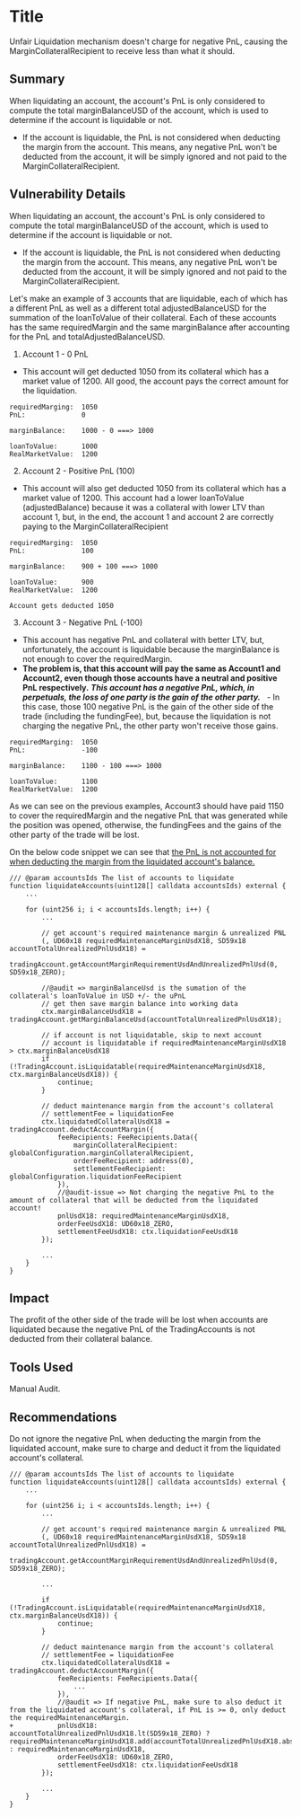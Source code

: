 # Title
Unfair Liquidation mechanism doesn't charge for negative PnL, causing the MarginCollateralRecipient to receive less than what it should.

## Summary
When liquidating an account, the account's PnL is only considered to compute the total marginBalanceUSD of the account, which is used to determine if the account is liquidable or not.
- If the account is liquidable, the PnL is not considered when deducting the margin from the account. This means, any negative PnL won't be deducted from the account, it will be simply ignored and not paid to the MarginCollateralRecipient.


## Vulnerability Details
When liquidating an account, the account's PnL is only considered to compute the total marginBalanceUSD of the account, which is used to determine if the account is liquidable or not.
- If the account is liquidable, the PnL is not considered when deducting the margin from the account. This means, any negative PnL won't be deducted from the account, it will be simply ignored and not paid to the MarginCollateralRecipient.

Let's make an example of 3 accounts that are liquidable, each of which has a different PnL as well as a different total adjustedBalanceUSD for the summation of the loanToValue of their collateral. Each of these accounts has the same requiredMargin and the same marginBalance after accounting for the PnL and totalAdjustedBalanceUSD.

1. Account 1 - 0 PnL
- This account will get deducted 1050 from its collateral which has a market value of 1200. All good, the account pays the correct amount for the liquidation.
```
requiredMarging:  1050
PnL:              0

marginBalance:    1000 - 0 ===> 1000

loanToValue:      1000
RealMarketValue:  1200
```

2. Account 2 - Positive PnL (100)
- This account will also get deducted 1050 from its collateral which has a market value of 1200. This account had a lower loanToValue (adjustedBalance) because it was a collateral with lower LTV than account 1, but, in the end, the account 1 and account 2 are correctly paying to the MarginCollateralRecipient
```
requiredMarging:  1050
PnL:              100

marginBalance:    900 + 100 ===> 1000

loanToValue:      900
RealMarketValue:  1200

Account gets deducted 1050
```

3. Account 3 - Negative PnL (-100)
- This account has negative PnL and collateral with better LTV, but, unfortunately, the account is liquidable because the marginBalance is not enough to cover the requiredMargin.
- **The problem is, that this account will pay the same as Account1 and Account2, even though those accounts have a neutral and positive PnL respectively.** ***This account has a negative PnL, which, in perpetuals, the loss of one party is the gain of the other party.*** 
  - In this case, those 100 negative PnL is the gain of the other side of the trade (including the fundingFee), but, because the liquidation is not charging the negative PnL, the other party won't receive those gains.
```
requiredMarging:  1050
PnL:              -100

marginBalance:    1100 - 100 ===> 1000

loanToValue:      1100
RealMarketValue:  1200
```

As we can see on the previous examples, Account3 should have paid 1150 to cover the requiredMargin and the negative PnL that was generated while the position was opened, otherwise, the fundingFees and the gains of the other party of the trade will be lost.

On the below code snippet we can see that [the PnL is not accounted for when deducting the margin from the liquidated account's balance.](https://github.com/Cyfrin/2024-07-zaros/blob/main/src/perpetuals/branches/LiquidationBranch.sol#L146-L161)

```
/// @param accountsIds The list of accounts to liquidate
function liquidateAccounts(uint128[] calldata accountsIds) external {
    ...

    for (uint256 i; i < accountsIds.length; i++) {
        ...

        // get account's required maintenance margin & unrealized PNL
        (, UD60x18 requiredMaintenanceMarginUsdX18, SD59x18 accountTotalUnrealizedPnlUsdX18) =
            tradingAccount.getAccountMarginRequirementUsdAndUnrealizedPnlUsd(0, SD59x18_ZERO);

        //@audit => marginBalanceUsd is the sumation of the collateral's loanToValue in USD +/- the uPnL
        // get then save margin balance into working data
        ctx.marginBalanceUsdX18 = tradingAccount.getMarginBalanceUsd(accountTotalUnrealizedPnlUsdX18);

        // if account is not liquidatable, skip to next account
        // account is liquidatable if requiredMaintenanceMarginUsdX18 > ctx.marginBalanceUsdX18
        if (!TradingAccount.isLiquidatable(requiredMaintenanceMarginUsdX18, ctx.marginBalanceUsdX18)) {
            continue;
        }

        // deduct maintenance margin from the account's collateral
        // settlementFee = liquidationFee
        ctx.liquidatedCollateralUsdX18 = tradingAccount.deductAccountMargin({
            feeRecipients: FeeRecipients.Data({
                marginCollateralRecipient: globalConfiguration.marginCollateralRecipient,
                orderFeeRecipient: address(0),
                settlementFeeRecipient: globalConfiguration.liquidationFeeRecipient
            }),
            //@audit-issue => Not charging the negative PnL to the amount of collateral that will be deducted from the liquidated account!
            pnlUsdX18: requiredMaintenanceMarginUsdX18,
            orderFeeUsdX18: UD60x18_ZERO,
            settlementFeeUsdX18: ctx.liquidationFeeUsdX18
        });

        ...
    }
}
```

## Impact
The profit of the other side of the trade will be lost when accounts are liquidated because the negative PnL of the TradingAccounts is not deducted from their collateral balance.

## Tools Used
Manual Audit.

## Recommendations
Do not ignore the negative PnL when deducting the margin from the liquidated account, make sure to charge and deduct it from the liquidated account's collateral.

```
/// @param accountsIds The list of accounts to liquidate
function liquidateAccounts(uint128[] calldata accountsIds) external {
    ...

    for (uint256 i; i < accountsIds.length; i++) {
        ...

        // get account's required maintenance margin & unrealized PNL
        (, UD60x18 requiredMaintenanceMarginUsdX18, SD59x18 accountTotalUnrealizedPnlUsdX18) =
            tradingAccount.getAccountMarginRequirementUsdAndUnrealizedPnlUsd(0, SD59x18_ZERO);

        ...

        if (!TradingAccount.isLiquidatable(requiredMaintenanceMarginUsdX18, ctx.marginBalanceUsdX18)) {
            continue;
        }

        // deduct maintenance margin from the account's collateral
        // settlementFee = liquidationFee
        ctx.liquidatedCollateralUsdX18 = tradingAccount.deductAccountMargin({
            feeRecipients: FeeRecipients.Data({
                ...
            }),
            //@audit => If negative PnL, make sure to also deduct it from the liquidated account's collateral, if PnL is >= 0, only deduct the requiredMaintenanceMargin.
+           pnlUsdX18: accountTotalUnrealizedPnlUsdX18.lt(SD59x18_ZERO) ? requiredMaintenanceMarginUsdX18.add(accountTotalUnrealizedPnlUsdX18.abs().intoUD60x18()) : requiredMaintenanceMarginUsdX18,
            orderFeeUsdX18: UD60x18_ZERO,
            settlementFeeUsdX18: ctx.liquidationFeeUsdX18
        });

        ...
    }
}
```